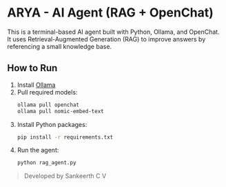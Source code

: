 # ARYA - AI Agent (RAG + OpenChat)

This is a terminal-based AI agent built with Python, Ollama, and OpenChat. It uses Retrieval-Augmented Generation (RAG) to improve answers by referencing a small knowledge base.

## How to Run

1. Install [Ollama](https://ollama.com)
2. Pull required models:
    ```bash
    ollama pull openchat
    ollama pull nomic-embed-text
    ```
3. Install Python packages:
    ```bash
    pip install -r requirements.txt
    ```
4. Run the agent:
    ```bash
    python rag_agent.py
    ```

> Developed by Sankeerth C V
